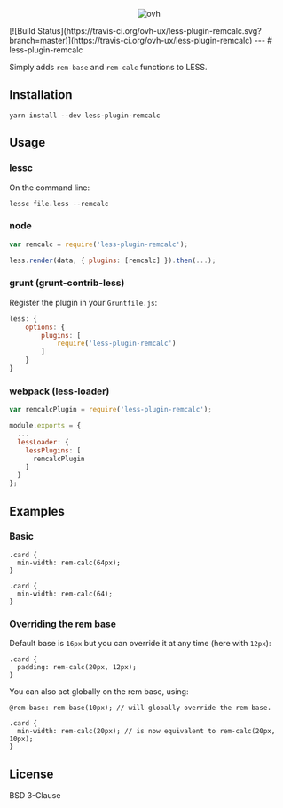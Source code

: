 <p align="center"><img src="http://i.imgur.com/JJYWgLD.png" alt="ovh"/></p>
[![Build Status](https://travis-ci.org/ovh-ux/less-plugin-remcalc.svg?branch=master)](https://travis-ci.org/ovh-ux/less-plugin-remcalc)
---
# less-plugin-remcalc

Simply adds `rem-base` and `rem-calc` functions to LESS.

## Installation

```
yarn install --dev less-plugin-remcalc
```

## Usage

### lessc

On the command line:

```
lessc file.less --remcalc
```

### node

```js
var remcalc = require('less-plugin-remcalc');

less.render(data, { plugins: [remcalc] }).then(...);
```

### grunt (grunt-contrib-less)

Register the plugin in your `Gruntfile.js`:

```js
less: {
    options: {
        plugins: [
            require('less-plugin-remcalc')
        ]
    }
}
```

### webpack (less-loader)

```js
var remcalcPlugin = require('less-plugin-remcalc');

module.exports = {
  ...
  lessLoader: {
    lessPlugins: [
      remcalcPlugin
    ]
  }
};
```

## Examples

### Basic

```less
.card {
  min-width: rem-calc(64px);
}

.card {
  min-width: rem-calc(64);
}
```

### Overriding the rem base

Default base is `16px` but you can override it at any time (here with `12px`):

```less
.card {
  padding: rem-calc(20px, 12px);
}
```

You can also act globally on the rem base, using:

```less
@rem-base: rem-base(10px); // will globally override the rem base.

.card {
  min-width: rem-calc(20px); // is now equivalent to rem-calc(20px, 10px);
}
```

## License

BSD 3-Clause

